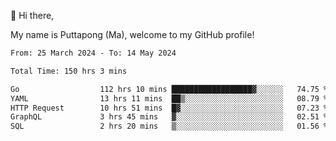 👋 Hi there,

My name is Puttapong (Ma), welcome to my GitHub profile!

<!--START_SECTION:waka-->

```txt
From: 25 March 2024 - To: 14 May 2024

Total Time: 150 hrs 3 mins

Go                  112 hrs 10 mins ██████████████████▓░░░░░░   74.75 %
YAML                13 hrs 11 mins  ██▒░░░░░░░░░░░░░░░░░░░░░░   08.79 %
HTTP Request        10 hrs 51 mins  █▓░░░░░░░░░░░░░░░░░░░░░░░   07.23 %
GraphQL             3 hrs 45 mins   ▓░░░░░░░░░░░░░░░░░░░░░░░░   02.51 %
SQL                 2 hrs 20 mins   ▒░░░░░░░░░░░░░░░░░░░░░░░░   01.56 %
```

<!--END_SECTION:waka-->

